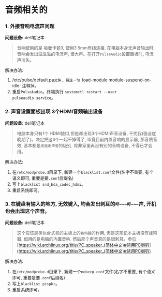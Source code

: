 # 音频相关的

### 1. 外接音响电流声问题
**问题设备:** dell笔记本
> 音响使用的是 哈曼卡顿3, 使用3.5mm有线连接, 在电脑本身无声音输出时, 音响会发出滋滋滋的电流声, 很大声。在打开`PulseAudio`设置面板时, 电流声消失。

解决办法: 
1. /etc/pulse/default.pa`文件, 将这一句 `load-module module-suspend-on-idle` 注释掉。 
2. 重启`PulseAudio`。终端执行 `systemctl restart --user pulseaudio.service`。



### 2. 声音设置面板出现 3个HDMI音频输出设备
**问题设备:** dell笔记本
> 电脑本身只有1个 HDMI接口,但是却出现3个HDMI声音设备, 干扰我(强迫症晚期了)。决定把这3个一起干掉得了, 毕竟目前内置音响的显示器, 那音质音效, 基本都是`发能出声音`的级别, 除非家里再没有别的音响设备, 不得已才会用。

解决办法: 
1. 在`/etc/modprobe.d`目录下, 新建一个`blacklist.conf`文件(名字不重要, 有个语义即可, 重要是要`.conf`后缀名)
2. 写上`blacklist snd_hda_codec_hdmi`。
3. 重启系统即可。


###  3. 在键盘有输入的地方, 无效键入, 均会发出刺耳的`哔~~~哔~~~`声, 开机也会出现这个声音。
**问题设备:** dell笔记本
> 这个应该是类似台式机的主板上的`蜂鸣器`的作用,  但是这笔记本主板没有蜂鸣器, 借用的是电脑的内置音响, 然后那个声音真的是很刺耳。参见 [https://wiki.archlinux.org/title/PC_speaker_(简体中文)#禁用PC喇叭](https://wiki.archlinux.org/title/PC_speaker_(简体中文)#禁用PC喇叭)

解决办法: 
1. 在`/etc/modprobe.d`目录下, 新建一个`nobeep.conf`文件(名字不重要, 有个语义即可, 重要是要`.conf`后缀名)
2. 写上`blacklist pcspkr`。
3. 重启系统即可。
